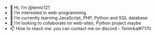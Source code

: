 - 👋 Hi, I’m @temic121
- 👀 I’m interested in web-programming
- 🌱 I’m currently learning JavaScript, PHP, Python and SQL database
- 💞️ I’m looking to collaborate on web-sites, Python project maybe
- 📫 How to reach me: you can contact me on discord - Temirkal#7170

<!---
temic121/temic121 is a ✨ special ✨ repository because its `README.md` (this file) appears on your GitHub profile.
You can click the Preview link to take a look at your changes.
--->
